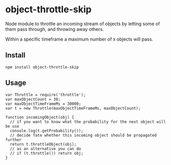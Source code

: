 object-throttle-skip
=========================

Node module to throttle an incoming stream of objects by letting some of them pass through, and throwing away others.

Within a specific timeframe a maximum number of x objects will pass.

## Install
````
npm install object-throttle-skip
````

## Usage
````
var Throttle = require('throttle');
var maxObjectCount = 30;
var maxObjectTimeFrameMs = 30000;
var t = new Throttle(maxObjectTimeFrameMs, maxObjectCount);

function incomingObject(obj) {
  // if you want to know what the probability for the next object will be use
  console.log(t.getProbability());
  // decide fate whether this incoming object should be propagated further
  return t.throttleObject(obj);
  // as an alternative you can do
  // if (t.throttle()) return obj;
}
````
